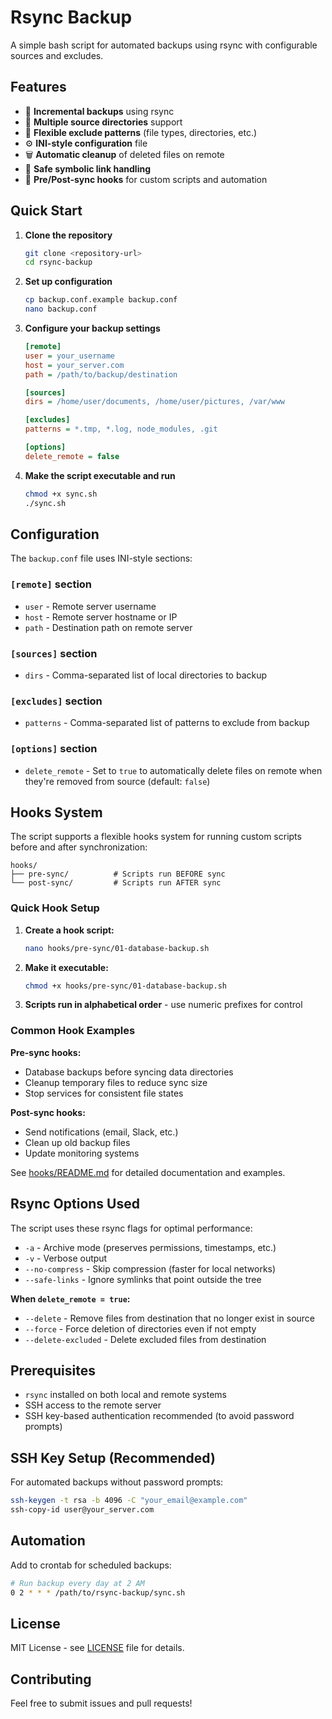 # Rsync Backup

A simple bash script for automated backups using rsync with configurable sources and excludes.

## Features

- 🔄 **Incremental backups** using rsync
- 📁 **Multiple source directories** support
- 🚫 **Flexible exclude patterns** (file types, directories, etc.)
- ⚙️ **INI-style configuration** file
- 🗑️ **Automatic cleanup** of deleted files on remote
- 🔗 **Safe symbolic link handling**
- 🔧 **Pre/Post-sync hooks** for custom scripts and automation

## Quick Start

1. **Clone the repository**

   ```bash
   git clone <repository-url>
   cd rsync-backup
   ```

2. **Set up configuration**

   ```bash
   cp backup.conf.example backup.conf
   nano backup.conf
   ```

3. **Configure your backup settings**

   ```ini
   [remote]
   user = your_username
   host = your_server.com
   path = /path/to/backup/destination

   [sources]
   dirs = /home/user/documents, /home/user/pictures, /var/www

   [excludes]
   patterns = *.tmp, *.log, node_modules, .git

   [options]
   delete_remote = false
   ```

4. **Make the script executable and run**

   ```bash
   chmod +x sync.sh
   ./sync.sh
   ```

## Configuration

The `backup.conf` file uses INI-style sections:

### `[remote]` section

- `user` - Remote server username
- `host` - Remote server hostname or IP
- `path` - Destination path on remote server

### `[sources]` section  

- `dirs` - Comma-separated list of local directories to backup

### `[excludes]` section

- `patterns` - Comma-separated list of patterns to exclude from backup

### `[options]` section

- `delete_remote` - Set to `true` to automatically delete files on remote when they're removed from source (default: `false`)

## Hooks System

The script supports a flexible hooks system for running custom scripts before and after synchronization:

```
hooks/
├── pre-sync/          # Scripts run BEFORE sync
└── post-sync/         # Scripts run AFTER sync
```

### Quick Hook Setup

1. **Create a hook script:**

   ```bash
   nano hooks/pre-sync/01-database-backup.sh
   ```

2. **Make it executable:**

   ```bash
   chmod +x hooks/pre-sync/01-database-backup.sh
   ```

3. **Scripts run in alphabetical order** - use numeric prefixes for control

### Common Hook Examples

**Pre-sync hooks:**

- Database backups before syncing data directories
- Cleanup temporary files to reduce sync size
- Stop services for consistent file states

**Post-sync hooks:**

- Send notifications (email, Slack, etc.)
- Clean up old backup files
- Update monitoring systems

See [hooks/README.md](hooks/README.md) for detailed documentation and examples.

## Rsync Options Used

The script uses these rsync flags for optimal performance:

- `-a` - Archive mode (preserves permissions, timestamps, etc.)
- `-v` - Verbose output
- `--no-compress` - Skip compression (faster for local networks)
- `--safe-links` - Ignore symlinks that point outside the tree

**When `delete_remote = true`:**

- `--delete` - Remove files from destination that no longer exist in source
- `--force` - Force deletion of directories even if not empty
- `--delete-excluded` - Delete excluded files from destination

## Prerequisites

- `rsync` installed on both local and remote systems
- SSH access to the remote server
- SSH key-based authentication recommended (to avoid password prompts)

## SSH Key Setup (Recommended)

For automated backups without password prompts:

```bash
ssh-keygen -t rsa -b 4096 -C "your_email@example.com"
ssh-copy-id user@your_server.com
```

## Automation

Add to crontab for scheduled backups:

```bash
# Run backup every day at 2 AM
0 2 * * * /path/to/rsync-backup/sync.sh
```

## License

MIT License - see [LICENSE](LICENSE) file for details.

## Contributing

Feel free to submit issues and pull requests!
